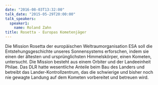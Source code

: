 ```yaml
---
date: "2016-08-03T13:32:00"
talk_date: "2015-05-29T20:00:00"
talk_speakers:
  speaker1:
    name: Roland Zahn
title: Rosetta - Europas Kometenjäger
---
```


Die Mission Rosetta der europäischen Weltraumorganisation ESA soll die Entstehungsgeschichte unseres Sonnensystems erforschen, indem sie einen der ältesten und ursprünglichsten Himmelskörper, einen Kometen, untersucht. Die Mission besteht aus einem Orbiter und der Landeeinheit Philae. Das DLR hatte wesentliche Anteile beim Bau des Landers und betreibt das Lander-Kontrollzentrum, das die schwierige und bisher noch nie gewagte Landung auf dem Kometen vorbereitet und betreuen wird.
